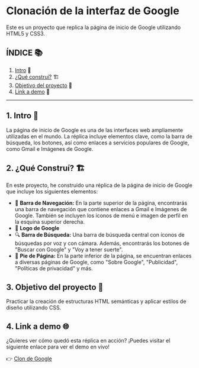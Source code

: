 # Clonación de la interfaz de Google 
Este es un proyecto que replica la página de inicio de Google utilizando HTML5 y CSS3.

## **ÍNDICE** 📚
1. [Intro](#) 🚀
3. [¿Qué construí?](#) 🏗️
4. [Objetivo del proyecto](#) 📖
5. [Link a demo](#) 👀

****

## 1. Intro 🚀
La página de inicio de Google es una de las interfaces web ampliamente utilizadas en el mundo. La réplica incluye elementos clave, como la barra de búsqueda, los botones, así como enlaces a servicios populares de Google, como Gmail e Imágenes de Google. 

## 2. ¿Qué Construí? 🏗️
En este proyecto, he construido una réplica de la página de inicio de Google que incluye los siguientes elementos:
  * 🧭 **Barra de Navegación:**  En la parte superior de la página, encontrarás una barra de navegación que contiene enlaces a Gmail e Imágenes de Google. También se incluyen los íconos de menú e imagen de perfil en la esquina superior derecha.
  * 🌟 **Logo de Google** 
  * 🔍 **Barra de Búsqueda:** Una barra de búsqueda central con íconos de búsquedas por voz y con cámara. Además, encontrarás los botones de "Buscar con Google" y "Voy a tener suerte".
  * 📝 **Pie de Página:** En la parte inferior de la página, se encuentran enlaces a diversas páginas de Google, como "Sobre Google", "Publicidad", "Políticas de privacidad" y más.
    
## 3. Objetivo del proyecto 📖 
Practicar la creación de estructuras HTML semánticas y aplicar estilos de diseño utilizando CSS.

## 4. Link a demo 🌐
¿Quieres ver cómo quedó esta réplica en acción? ¡Puedes visitar el siguiente enlace para ver el demo en vivo!

👉 [Clon de Google](https://clon-de-google-ivory.vercel.app/)
